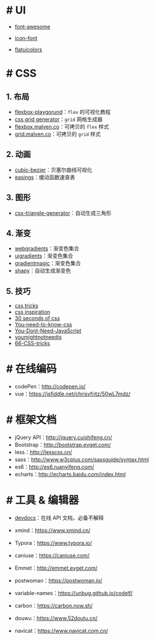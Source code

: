 # # UI

- [font-awesome](http://www.bootcss.com/p/font-awesome/)
- [icon-font](http://www.iconfont.cn/)

- [flatuicolors](https://flatuicolors.com/)

# # CSS

## 1. 布局

- [flexbox-playgorund](https://codepen.io/enxaneta/pen/adLPwv)：`flex` 的可视化教程
- [css grid generator](https://cssgrid-generator.netlify.com/)：`grid` 网格生成器
- [flexbox.malven.co](http://flexbox.malven.co/)：可拷贝的 `flex` 样式
- [grid.malven.co](http://grid.malven.co/)：可拷贝的 `grid` 样式

## 2. 动画

- [cubic-bezier](https://cubic-bezier.com/)：贝塞尔曲线可视化
- [easings](https://easings.net/)：缓动函数速查表

## 3. 图形

- [css-triangle-generator](http://apps.eky.hk/css-triangle-generator/)：自动生成三角形

## 4. 渐变

- [webgradients](https://webgradients.com/)：渐变色集合
- [uigradients](https://uigradients.com/)：渐变色集合
- [gradientmagic](https://www.gradientmagic.com/)：渐变色集合
- [shapy](https://shapy.app/)：自动生成渐变色

## 5. 技巧

- [css tricks](https://qishaoxuan.github.io/css_tricks/)
- [css inspiration](https://chokcoco.github.io/CSS-Inspiration)
- [30 seconds of css](https://30-seconds.github.io/30-seconds-of-css)
- [You-need-to-know-css](https://lhammer.cn/You-need-to-know-css/#/zh-cn/)
- [You-Dont-Need-JavaScript](https://github.com/you-dont-need/You-Dont-Need-JavaScript)
- [youmightnotneedjs](http://youmightnotneedjs.com/)
- [66-CSS-tricks](https://juejin.im/post/5d4d0ec651882549594e7293)

# # 在线编码

- codePen：http://codepen.io/
- vue：https://jsfiddle.net/chrisvfritz/50wL7mdz/

# # 框架文档

- jQuery API：http://jquery.cuishifeng.cn/
- Bootstrap：http://bootstrap.evget.com/
- less：http://lesscss.cn/
- sass：http://www.w3cplus.com/sassguide/syntax.html
- es6：http://es6.ruanyifeng.com/
- echarts：http://echarts.baidu.com/index.html

# # 工具 & 编辑器

- [devdocs](https://devdocs.io/)：在线 API 文档，必备不解释

- xmind：https://www.xmind.cn/
- Typora：https://www.typora.io/
- caniuse：https://caniuse.com/
- Emmet：http://emmet.evget.com/
- postwoman：https://postwoman.io/
- variable-names：<https://unbug.github.io/codelf/>
- carbon：<https://carbon.now.sh/>
- douwu：https://www.52doutu.cn/
- navicat：https://www.navicat.com.cn/